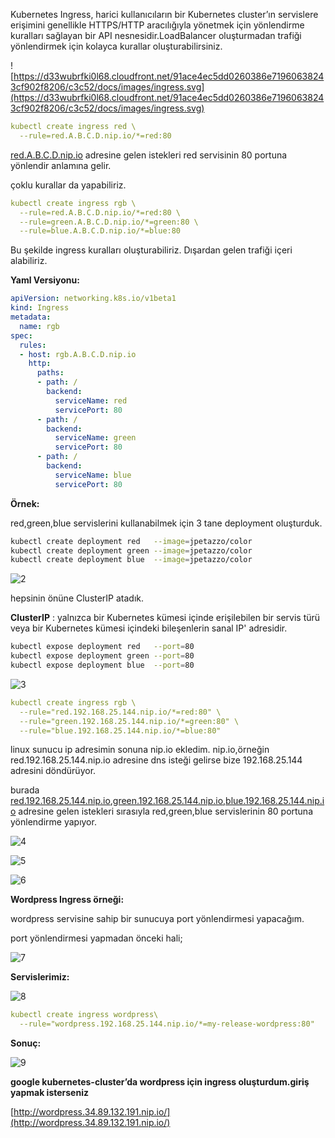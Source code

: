 Kubernetes Ingress, harici kullanıcıların bir Kubernetes cluster’ın servislere erişimini genellikle HTTPS/HTTP aracılığıyla yönetmek için yönlendirme kuralları sağlayan bir API nesnesidir.LoadBalancer oluşturmadan trafiği yönlendirmek için kolayca kurallar oluşturabilirsiniz.

![https://d33wubrfki0l68.cloudfront.net/91ace4ec5dd0260386e71960638243cf902f8206/c3c52/docs/images/ingress.svg](https://d33wubrfki0l68.cloudfront.net/91ace4ec5dd0260386e71960638243cf902f8206/c3c52/docs/images/ingress.svg)

```yaml
kubectl create ingress red \
  --rule=red.A.B.C.D.nip.io/*=red:80
```

[red.A.B.C.D.nip.io](http://red.A.B.C.D.nip.io) adresine gelen istekleri red servisinin 80 portuna yönlendir anlamına gelir.

çoklu kurallar da yapabiliriz.

```yaml
kubectl create ingress rgb \
  --rule=red.A.B.C.D.nip.io/*=red:80 \
  --rule=green.A.B.C.D.nip.io/*=green:80 \
  --rule=blue.A.B.C.D.nip.io/*=blue:80
```

Bu şekilde ingress kuralları oluşturabiliriz. Dışardan gelen trafiği içeri alabiliriz.

**Yaml Versiyonu:**

```yaml
apiVersion: networking.k8s.io/v1beta1
kind: Ingress
metadata:
  name: rgb
spec:
  rules:
  - host: rgb.A.B.C.D.nip.io
    http:
      paths:
      - path: /
        backend:
          serviceName: red
          servicePort: 80
      - path: /
        backend:
          serviceName: green
          servicePort: 80
      - path: /
        backend:
          serviceName: blue
          servicePort: 80
```

**Örnek:**

red,green,blue servislerini kullanabilmek için 3 tane deployment oluşturduk.

```bash
kubectl create deployment red   --image=jpetazzo/color
kubectl create deployment green --image=jpetazzo/color
kubectl create deployment blue  --image=jpetazzo/color
```

![2](https://user-images.githubusercontent.com/67348445/188747968-a97862a5-f8d8-4f4a-a632-b2f238066e00.png)


hepsinin önüne ClusterIP atadık.

**ClusterIP** : yalnızca bir Kubernetes kümesi içinde erişilebilen bir servis türü veya bir Kubernetes kümesi içindeki bileşenlerin sanal IP' adresidir.

```bash
kubectl expose deployment red   --port=80
kubectl expose deployment green --port=80
kubectl expose deployment blue  --port=80
```

![3](https://user-images.githubusercontent.com/67348445/188748194-34a76618-11ad-46bb-aa78-ce1821daa1f6.png)


```yaml
kubectl create ingress rgb \
  --rule="red.192.168.25.144.nip.io/*=red:80" \
  --rule="green.192.168.25.144.nip.io/*=green:80" \
  --rule="blue.192.168.25.144.nip.io/*=blue:80"
```

linux sunucu ip adresimin sonuna nip.io ekledim. nip.io,örneğin red.192.168.25.144.nip.io adresine dns isteği gelirse bize 192.168.25.144 adresini döndürüyor.

burada [red.192.168.25.144.nip.io](http://red.192.168.25.144.nip.io/),[green.192.168.25.144.nip.io](http://green.192.168.25.144.nip.io/),[blue.192.168.25.144.nip.io](http://blue.192.168.25.144.nip.io/) adresine gelen istekleri sırasıyla red,green,blue servislerinin 80 portuna yönlendirme yapıyor.

![4](https://user-images.githubusercontent.com/67348445/188748815-de71a065-8316-418b-ba56-747be95034bb.png)


![5](https://user-images.githubusercontent.com/67348445/188748820-7ee4127e-0382-4114-b56a-ea710e307e3c.png)


![6](https://user-images.githubusercontent.com/67348445/188748824-dbb75364-9ce3-4ce2-856a-c06a34dbc93f.png)



**Wordpress Ingress örneği:**

wordpress servisine sahip bir sunucuya port yönlendirmesi yapacağım.

port yönlendirmesi yapmadan önceki hali;

![7](https://user-images.githubusercontent.com/67348445/188748208-07ecd49f-2a46-4a02-b6f7-83c01128083d.png)


**Servislerimiz:**

![8](https://user-images.githubusercontent.com/67348445/188748210-903940d6-c5e2-43bc-87f1-a6c5a1176049.png)


```yaml
kubectl create ingress wordpress\
  --rule="wordpress.192.168.25.144.nip.io/*=my-release-wordpress:80"
```

**Sonuç:**

![9](https://user-images.githubusercontent.com/67348445/188748214-48d1e89f-e0a3-4990-81a6-a2fbbdc159aa.png)


**google kubernetes-cluster’da wordpress için ingress oluşturdum.giriş yapmak isterseniz**

[http://wordpress.34.89.132.191.nip.io/](http://wordpress.34.89.132.191.nip.io/)
